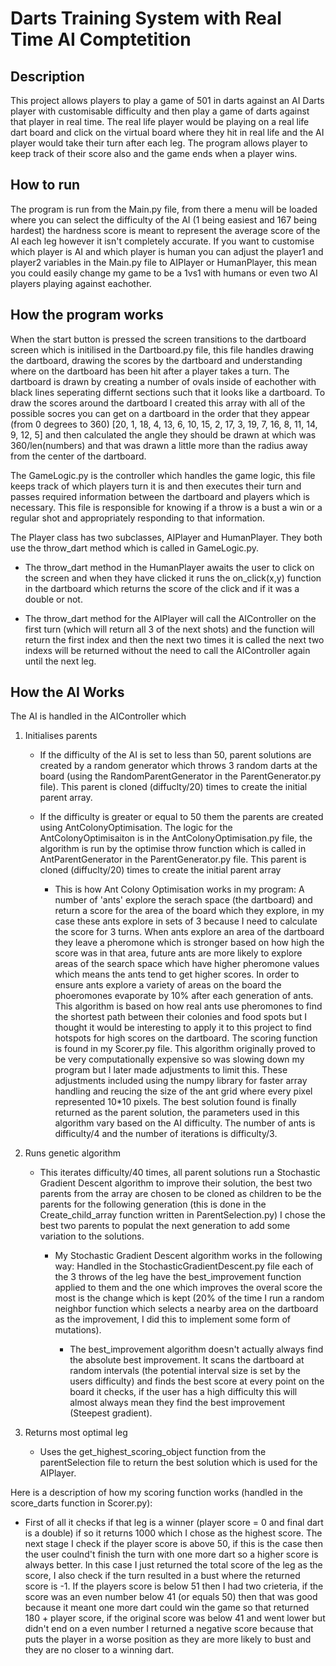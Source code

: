 # Darts Training System with Real Time AI Comptetition

## Description

This project allows players to play a game of 501 in darts against an AI Darts player with customisable difficulty and then play a game of darts against that player in real time. The real life player would be playing on a real life dart board and click on the virtual board where they hit in real life and the AI player would take their turn after each leg. The program allows player to keep track of their score also and the game ends when a player wins.

## How to run

The program is run from the Main.py file, from there a menu will be loaded where you can select the difficulty of the AI (1 being easiest and 167 being hardest) the hardness score is meant to represent the average score of the AI each leg however it isn't completely accurate.
If you want to customise which player is AI and which player is human you can adjust the player1 and player2 variables in the Main.py file to AIPlayer or HumanPlayer, this mean you could easily change my game to be a 1vs1 with humans or even two AI players playing against eachother.

## How the program works

When the start button is pressed the screen transitions to the dartboard screen which is initilised in the Dartboard.py file, this file handles drawing the dartboard, drawing the scores by the dartboard and understanding where on the dartboard has been hit after a player takes a turn. The dartboard is drawn by creating a number of ovals inside of eachother with black lines seperating differnt sections such that it looks like a dartboard. To draw the scores around the dartboard I created this array with all of the possible socres you can get on a dartboard in the order that they appear  (from 0 degrees to 360) [20, 1, 18, 4, 13, 6, 10, 15, 2, 17, 3, 19, 7, 16, 8, 11, 14, 9, 12, 5] and then calculated the angle they should be drawn at which was 360/len(numbers) and that was drawn a little more than the radius away from the center of the dartboard.

The GameLogic.py is the controller which handles the game logic, this file keeps track of which players turn it is and then executes their turn and passes required information between the dartboard and players which is necessary. This file is responsible for knowing if a throw is a bust a win or a regular shot and appropriately responding to that information.

The Player class has two subclasses, AIPlayer and HumanPlayer. They both use the throw_dart method which is called in GameLogic.py.
- The throw_dart method in the HumanPlayer awaits the user to click on the screen and when they have clicked it runs the on_click(x,y) function in the dartboard which returns the score of the click and if it was a double or not.

- The throw_dart method for the AIPlayer will call the AIController on the first turn (which will return all 3 of the next shots) and the function will return the first index and then the next two times it is called the next two indexs will be returned without the need to call the AIController again until the next leg.

## How the AI Works

The AI is handled in the AIController which
1. Initialises parents

   - If the difficulty of the AI is set to less than 50, parent solutions are created by a random generator which throws 3 random darts at the board (using the RandomParentGenerator in the ParentGenerator.py file). This parent is cloned (diffuclty/20) times to create the initial parent array.

   - If the difficulty is greater or equal to 50 them the parents are created using AntColonyOptimisation. The logic for the AntColonyOptimisaiton is in the AntColonyOptimisation.py file, the algorithm is run by the optimise throw function which is called in AntParentGenerator in the ParentGenerator.py file. This parent is cloned (diffuclty/20) times to create the initial parent array

     - This is how Ant Colony Optimisation works in my program: A number of 'ants' explore the serach space (the dartboard) and return a score for the area of the board which they explore, in my case these ants explore in sets of 3 because I need to calculate the score for 3 turns. When ants explore an area of the dartboard they leave a pheromone which is stronger based on how high the score was in that area, future ants are more likely to explore areas of the search space which have higher pheromone values which means the ants tend to get higher scores. In order to ensure ants explore a variety of areas on the board the phoeromones evaporate by 10% after each generation of ants. This algorithm is based on how real ants use pheromones to find the shortest path between their colonies and food spots but I thought it would be interesting to apply it to this project to find hotspots for high scores on the dartboard. The scoring function is found in my Scorer.py file. This algorithm originally proved to be very computationally expensive so was slowing down my program but I later made adjustments to limit this. These adjustments included using the numpy library for faster array handling and reucing the size of the ant grid where every pixel represented 10*10 pixels. The best solution found is finally returned as the parent solution, the parameters used in this algorithm vary based on the AI difficulty. The number of ants is difficulty/4 and the number of iterations is difficulty/3.

2. Runs genetic algorithm

   - This iterates difficulty/40 times, all parent solutions run a Stochastic Gradient Descent algorithm to improve their solution, the best two parents from the array are chosen to be cloned as children to be the parents for the following generation (this is done in the Create_child_array function written in ParentSelection.py) I chose the best two parents to populat the next generation to add some variation to the solutions.

     - My Stochastic Gradient Descent algorithm works in the following way: Handled in the StochasticGradientDescent.py file each of the 3 throws of the leg have the best_improvement function applied to them and the one which improves the overal score the most is the change which is kept (20% of the time I run a random neighbor function which selects a nearby area on the dartboard as the improvement, I did this to implement some form of mutations).

       - The best_improvement algorithm doesn't actually always find the absolute best improvement. It scans the dartboard at random intervals (the potential interval size is set by the users difficulty) and finds the best score at every point on the board it checks, if the user has a high difficulty this will almost always mean they find the best improvement (Steepest gradient).

3. Returns most optimal leg
   - Uses the get_highest_scoring_object function from the parentSelection file to return the best solution which is used for the AIPlayer.

Here is a description of how my scoring function works (handled in the score_darts function in Scorer.py):
   - First of all it checks if that leg is a winner (player score = 0 and final dart is a double) if so it returns 1000 which I chose as the highest score. The next stage I check if the player score is above 50, if this is the case then the user coulnd't finish the turn with one more dart so a higher score is always better. In this case I just returned the total score of the leg as the score, I also check if the turn resulted in a bust where the returned score is -1. If the players score is below 51 then I had two crieteria, if the score was an even number below 41 (or equals 50) then that was good because it meant one more dart could win the game so that returned 180 + player score, if the original score was below 41 and went lower but didn't end on a even number I returned a negative score because that puts the player in a worse position as they are more likely to bust and they are no closer to a winning dart.
